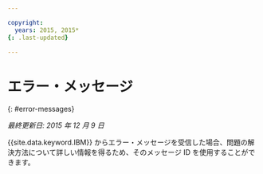 ```yaml
---

copyright:
  years: 2015, 2015*
{: .last-updated}

---
```



# エラー・メッセージ
{: #error-messages}

*最終更新日: 2015 年 12 月 9 日*

{{site.data.keyword.IBM}} からエラー・メッセージを受信した場合、問題の解決方法について詳しい情報を得るため、そのメッセージ ID を使用することができます。 


